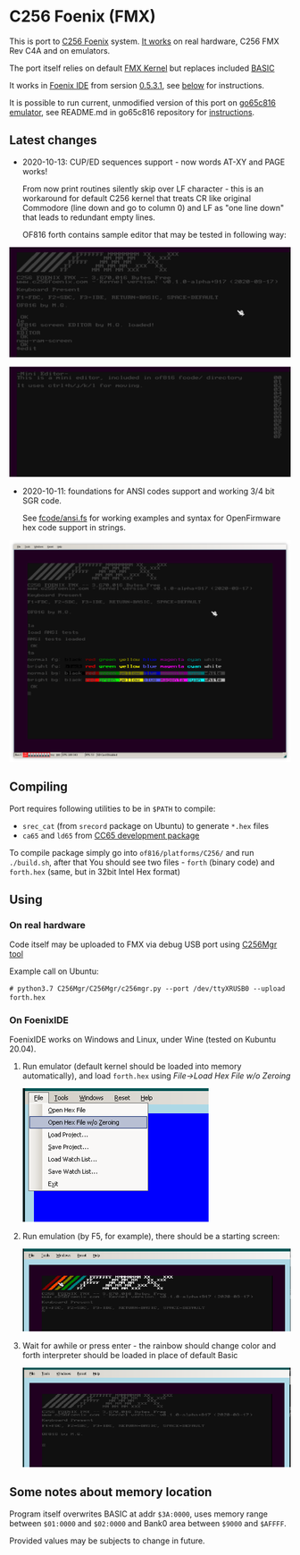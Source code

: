 # C256 Foenix (FMX)

This is port to [C256 Foenix](https://c256foenix.com/) system. [It works](https://www.youtube.com/watch?v=fsYlth-gQSA&feature=youtu.be)
on real hardware, C256 FMX Rev C4A and on emulators.

The port itself relies on default [FMX Kernel](https://github.com/Trinity-11/Kernel_FMX/)
but replaces included [BASIC](https://github.com/pweingar/BASIC816) 

It works in [Foenix IDE](https://github.com/Trinity-11/FoenixIDE) from
sersion [0.5.3.1](https://github.com/Trinity-11/FoenixIDE/releases), 
see [below](#on-foenixide) for instructions. 

It is possible to run current, unmodified version of this port on 
[go65c816 emulator](https://github.com/aniou/go65c816), see README.md
in go65c816 repository for [instructions](https://github.com/aniou/go65c816#running-forth).

## Latest changes

* 2020-10-13: CUP/ED sequences support - now words AT-XY and PAGE works!

  From now print routines silently skip over LF character - this is an
  workaround for default C256 kernel that treats CR like original Commodore 
  (line down and go to column 0) and LF as "one line down" that leads 
  to redundant empty lines. 
  
  OF816 forth contains sample editor that may be tested in following way:
  
 ![running editor](doc/editor-ide-1.png)  
  
 ![running editor](doc/editor-ide-2.png)  

* 2020-10-11: foundations for ANSI codes support and working 3/4 bit SGR code.

  See [fcode/ansi.fs](fcode/ansi.fs) for working examples and syntax for 
  OpenFirmware hex code support in strings.

![ANSI SGR support](doc/ansi-colors-ide-1.png)


## Compiling

Port requires following utilities to be in `$PATH` to compile:

* `srec_cat` (from `srecord` package on Ubuntu) to generate `*.hex` files
* `ca65` and `ld65` from [CC65 development package](https://cc65.github.io/)

To compile package simply go into `of816/platforms/C256/` and run `./build.sh`,
after that You should see two files - `forth` (binary code) and `forth.hex` (same,
but in 32bit Intel Hex format)

## Using

### On real hardware

Code itself may be uploaded to FMX via debug USB port using
[C256Mgr tool](https://github.com/pweingar/C256Mgr)

Example call on Ubuntu:
```code
# python3.7 C256Mgr/C256Mgr/c256mgr.py --port /dev/ttyXRUSB0 --upload forth.hex
```

### On FoenixIDE 

FoenixIDE works on Windows and Linux, under Wine (tested on Kubuntu 20.04).

1. Run emulator (default kernel should be loaded into memory automatically),
   and load ```forth.hex``` using *File->Load Hex File w/o Zeroing*
   
   ![loading forth.exe](doc/foenixide-1.png)
   
2. Run emulation (by F5, for example), there should be a starting screen:

   ![starting screen](doc/foenixide-2.png)

3. Wait for awhile or press enter - the rainbow should change color and
   forth interpreter should be loaded in place of default Basic

   ![starting screen](doc/foenixide-3.png)


## Some notes about memory location

Program itself overwrites BASIC at addr `$3A:0000`, uses memory range between
`$01:0000` and `$02:0000` and Bank0 area between `$9000` and `$AFFFF`.

Provided values may be subjects to change in future.
